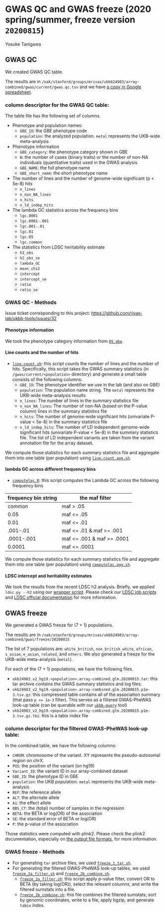 # GWAS QC and GWAS freeze (2020 spring/summer, freeze version `20200815`)

Yosuke Tanigawa

## GWAS QC

We created GWAS QC table.

The results are in `/oak/stanford/groups/mrivas/ukbb24983/array-combined/gwas/current/gwas.qc.tsv` and we have [a copy in Google spreadsheet](https://docs.google.com/spreadsheets/d/12cQ9NQcj5jRWY4VZtxMU9E01drUc_grUuNbV_UGiD8o/edit?usp=sharing).

### column descriptor for the GWAS QC table:

The table file has the following set of columns.

- Phenotype and population names:
  - `GBE_ID`: the GBE phenotype code
  - `population`: the analyzed population. `metal` represents the UKB-wide meta-analysis
- Phenotype information
  - `GBE_category`: the phenotype category shown in GBE
  - `N`: the number of cases (binary traits) or the number of non-NA individuals (quantitative traits) used in the GWAS analysis
  - `GBE_NAME`: the full phenotype name
  - `GBE_short_name`: the short phenotype name
- The number of lines and the number of genome-wide significant (p < 5e-8) hits
  - `n_lines`
  - `n_non_NA_lines`
  - `n_hits`
  - `n_ld_indep_hits`
- The lambda GC statistics across the frequency bins
  - `lgc.0001`
  - `lgc.0001-.001`
  - `lgc.001-.01`
  - `lgc.01`
  - `lgc.05`
  - `lgc.common`
- The statistics from LDSC heritability estimate
  - `h2_obs`
  - `h2_obs_se`
  - `lambda_GC`
  - `mean_chi2`
  - `intercept`
  - `intercept_se`
  - `ratio`
  - `ratio_se`

### GWAS QC - Methods

Issue ticket corresponding to this project: https://github.com/rivas-lab/ukbb-tools/issues/32

#### Phenotype information

We took the phenotype category information from [`05_gbe`](/05_gbe/extras/20200812_GBE_category).

#### Line counts and the number of hits

- [`line.count.sh`](line.count.sh): this script counts the number of lines and the number of hits. Specifically, this script takes the GWAS summary statistics (in `/gwas/current/<population>` directory) and generate a small table consists of the following columns:
  - `GBE_ID`: The phenotype identifier we use in the lab (and also on GBE)
  - `population`: The population name string. The `metal` represents the UKB-wide meta-analysis results
  - `n_lines`: The number of lines in the summary statistics file
  - `n_non_NA_lines`: The number of non-NA (based on the P-value column) lines in the summary statistics file
  - `n_hits`: The number of genome-wide significant hits (univariate P-value < 5e-8) in the summary statistics file
  - `n_ld_indep_hits`: The number of LD independent genome-wide significant hits (univariate P-value < 5e-8) in the summary statistics file. The list of LD independent variants are taken from the variant annotation file for the array dataset.

We compute those statistics for each summary statistics file and aggregate them into one table (per population) using [`line.count.agg.sh`](line.count.agg.sh).

#### lambda GC across different frequency bins 

- [`computelqc.R`](computelqc.R): this script computes the Lambda GC across the following frequency bins

| frequency bin string | the maf filter             |
|----------------------|----------------------------|
| common               | maf > .05                  |
| 0.05                 | maf <= .05                 |
| 0.01                 | maf <= .01                 |
| .001-.01             | maf <= .01 & maf >= .001   |
| .0001-.001           | maf <= .001 & maf >= .0001 |
| 0.0001               | maf <= .0001               |

We compute those statistics for each summary statistics file and aggregate them into one table (per population) using [`computelqc.agg.sh`](computelqc.agg.sh).

#### LDSC intercept and heritability estimates

We took the results from the recent LDSC h2 analysis. Briefly, we applied `ldsc.py --h2` using our [wrapper script](07_LDSC/helpers/ldsc_h2.sh). Please check our [LDSC job scripts](/07_LDSC/jobs/202007_LDSC) and [LDSC official documentation](https://github.com/bulik/ldsc) for more information.

## GWAS freeze

We generated a GWAS freeze for (7 + 1) populations.

The results are in `/oak/stanford/groups/mrivas/ukbb24983/array-combined/gwas/freeze/20200815`

The list of 7 populations are: `white_british`, `non_british_white`, `african`, `s_asian`, `e_asian`, `related`, and `others`. We also generated a freeze for the UKB-wide meta-analysis (`metal`).

For each of the (7 + 1) populations, we have the following files.

- `ukb24983_v2_hg19.<population>.array-combined.glm.20200815.tar`: this tar archive contains the GWAS summary statistics and log files.
- `ukb24983_v2_hg19.<population>.array-combined.glm.20200815.p1e-3.tsv.gz`: this compressed table contains all of the association summary (that pass `p <= 1e-3` filter). This serves as a filtered GWAS-PheWAS look-up table (can be querable with our [`ukbb-query`](https://github.com/rivas-lab/ukbb-query) tool)
- `ukb24983_v2_hg19.<population>.array-combined.glm.20200815.p1e-3.tsv.gz.tbi`: this is a tabix index file

### column descriptor for the filtered GWAS-PheWAS look-up table:

In the combined table, we have the following columns:

- `CHROM`: chromosome of the variant. XY represents the pseudo-autosomal region on chrX.
- `POS`: the position of the variant (on hg19)
- `Variant_ID`: the variant ID in our array-combined dataset
- `GBE_ID`: the phenotype ID in GBE
- `population`: the UKB population. `metal` represents the UKB-wide meta-analysis
- `REF`: the reference allele
- `ALT`: the alternate allele
- `A1`: the effect allele
- `OBS_CT`: the (total) number of samples in the regression
- `BETA`: the BETA or log(OR) of the association
- `SE`: the standard error of BETA or log(OR)
- `P`: the p-value of the association

Those statistics were computed with plink2. Please check the plink2 documentation, especially on [the output file formats](https://www.cog-genomics.org/plink/2.0/formats#glm_logistic), for more information.

### GWAS freeze - Methods

- For generating `tar` archive files, we used [`freeze_1_tar.sh`](freeze_1_tar.sh).
- For generating the filtered GWAS-PheWAS look-up tables, we used [`freeze_2a_filter.sh`](freeze_2a_filter.sh) and [`freeze_2b_combine.sh`](freeze_2b_combine.sh).
  - [`freeze_2a_filter.sh`](freeze_2a_filter.sh): this script apply p-value filter, convert OR to BETA (by taking log(OR)), select the relevant columns, and write the filtered sumstats into a file.
  - [`freeze_2b_combine.sh`](freeze_2b_combine.sh): this file combines the filtered sumstats, sort by genomic coordinates, write to a file, apply bgzip, and generate `tabix` index.
